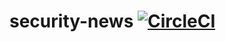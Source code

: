 # security-news [![CircleCI](https://circleci.com/gh/Yinkozi/security-news/tree/master.svg?style=svg)](https://circleci.com/gh/Yinkozi/security-news/tree/master)